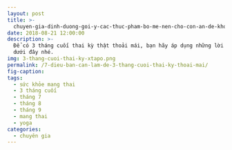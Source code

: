 ```yaml
---
layout: post
title: >-
  chuyen-gia-dinh-duong-goi-y-cac-thuc-pham-bo-me-nen-cho-con-an-de-khong-bao-gio-bi-om
date: 2018-08-21 12:00:00
description: >-
  Để có 3 tháng cuối thai kỳ thật thoải mái, bạn hãy áp dụng những lời khuyên
  dưới đây nhé.
img: 3-thang-cuoi-thai-ky-xtapo.png
permalink: /7-dieu-ban-can-lam-de-3-thang-cuoi-thai-ky-thoai-mai/
fig-caption:
tags:
  - sức khỏe mang thai
  - 3 tháng cuối
  - tháng 7
  - tháng 8
  - tháng 9
  - mang thai
  - yoga
categories: 
  - chuyên gia
---
```

